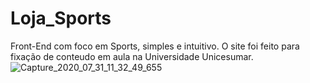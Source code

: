 # Loja_Sports
Front-End com foco em Sports, simples e intuitivo.
O site foi feito para fixação de conteudo em aula na Universidade Unicesumar.
![Capture_2020_07_31_11_32_49_655](https://user-images.githubusercontent.com/60757768/89048143-c9bbcc00-d325-11ea-8c2e-bdd14739733b.png)
